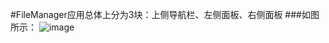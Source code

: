 #FileManager应用总体上分为3块：上侧导航栏、左侧面板、右侧面板
###如图所示：
![image](https://github.com/openthos/oto-filemanager/blob/master/doc/summary/pictures/structure.png)
